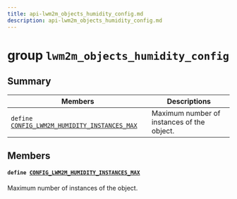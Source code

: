 ```yaml
---
title: api-lwm2m_objects_humidity_config.md
description: api-lwm2m_objects_humidity_config.md
---
```

# group `lwm2m_objects_humidity_config` 

## Summary

 Members                        | Descriptions                                
--------------------------------|---------------------------------------------
`define `[`CONFIG_LWM2M_HUMIDITY_INSTANCES_MAX`](#group__lwm2m__objects__humidity__config_1ga26a9a0b424356113e6ffc200730b2f60)            | Maximum number of instances of the object.

## Members

#### `define `[`CONFIG_LWM2M_HUMIDITY_INSTANCES_MAX`](#group__lwm2m__objects__humidity__config_1ga26a9a0b424356113e6ffc200730b2f60) 

Maximum number of instances of the object.

